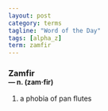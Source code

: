 ```yaml
---
layout: post
category: terms
tagline: "Word of the Day"
tags: [alpha_z]
term: zamfir
---
```


<h3>Zamfir<br/> <small>&mdash; n. (zam<span>&middot;</span>fir)</small></h3>
<p><ol>
<li>a phobia of pan flutes</li>
</ol></p>
